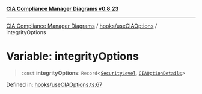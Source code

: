 [**CIA Compliance Manager Diagrams v0.8.23**](../../../README.md)

***

[CIA Compliance Manager Diagrams](../../../modules.md) / [hooks/useCIAOptions](../README.md) / integrityOptions

# Variable: integrityOptions

> `const` **integrityOptions**: `Record`\<[`SecurityLevel`](../../../types/cia/type-aliases/SecurityLevel.md), [`CIAOptionDetails`](../interfaces/CIAOptionDetails.md)\>

Defined in: [hooks/useCIAOptions.ts:67](https://github.com/Hack23/cia-compliance-manager/blob/55488ba3ac0003e4435eb3634b6ab6e9b8b05a9b/src/hooks/useCIAOptions.ts#L67)
